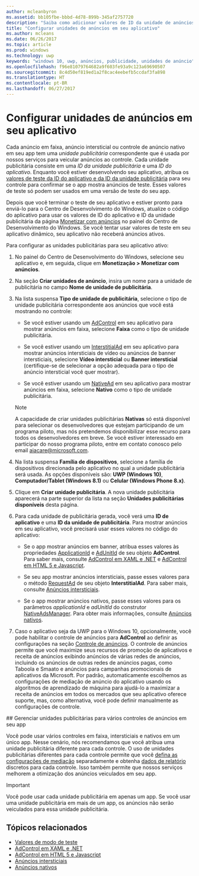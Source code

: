 ```yaml
---
author: mcleanbyron
ms.assetid: bb105fbe-bbbd-4d78-899b-345af2757720
description: "Saiba como adicionar valores de ID da unidade de anúncios e do aplicativo do painel do Centro de Desenvolvimento do Windows ao seu aplicativo antes de enviá-lo para a Loja."
title: "Configurar unidades de anúncios em seu aplicativo"
ms.author: mcleans
ms.date: 06/26/2017
ms.topic: article
ms.prod: windows
ms.technology: uwp
keywords: "windows 10, uwp, anúncios, publicidade, unidades de anúncio"
ms.openlocfilehash: f96e81079764682a9f603fe93a9c123a69690507
ms.sourcegitcommit: 8c4d50ef819ed1a2f8cac4eebefb5ccdaf3fa898
ms.translationtype: HT
ms.contentlocale: pt-BR
ms.lasthandoff: 06/27/2017
---
```

# <a name="set-up-ad-units-in-your-app"></a>Configurar unidades de anúncios em seu aplicativo

Cada anúncio em faixa, anúncio intersticial ou controle de anúncio nativo em seu app tem uma *unidade publicitária* correspondente que é usada por nossos serviços para veicular anúncios ao controle. Cada unidade publicitária consiste em uma *ID da unidade publicitária* e uma *ID do aplicativo*. Enquanto você estiver desenvolvendo seu aplicativo, atribua os [valores de teste da ID do aplicativo e da ID da unidade publicitária](test-mode-values.md) para seu controle para confirmar se o app mostra anúncios de teste. Esses valores de teste só podem ser usados em uma versão de teste do seu app.

Depois que você terminar o teste de seu aplicativo e estiver pronto para enviá-lo para o Centro de Desenvolvimento do Windows, atualize o código do aplicativo para usar os valores de ID do aplicativo e ID da unidade publicitária da página [Monetizar com anúncios](../publish/monetize-with-ads.md) no painel do Centro de Desenvolvimento do Windows. Se você tentar usar valores de teste em seu aplicativo dinâmico, seu aplicativo não receberá anúncios ativos.

Para configurar as unidades publicitárias para seu aplicativo ativo:

1.  No painel do Centro de Desenvolvimento do Windows, selecione seu aplicativo e, em seguida, clique em **Monetização > Monetizar com anúncios**.

2.  Na seção **Criar unidades de anúncio**, insira um nome para a unidade de publicitária no campo **Nome de unidade de publicitária**.

3. Na lista suspensa **Tipo de unidade de publicitária**, selecione o tipo de unidade publicitária correspondente aos anúncios que você está mostrando no controle:

    -   Se você estiver usando um [AdControl](https://msdn.microsoft.com/library/windows/apps/microsoft.advertising.winrt.ui.adcontrol.aspx) em seu aplicativo para mostrar anúncios em faixa, selecione **Faixa** como o tipo de unidade publicitária.

    -   Se você estiver usando um [InterstitialAd](https://msdn.microsoft.com/library/windows/apps/microsoft.advertising.winrt.ui.interstitialad.aspx) em seu aplicativo para mostrar anúncios intersticiais de vídeo ou anúncios de banner intersticiais, selecione **Vídeo intersticial** ou **Banner intersticial** (certifique-se de selecionar a opção adequada para o tipo de anúncio intersticial você quer mostrar).

    -   Se você estiver usando um [NativeAd](https://msdn.microsoft.com/library/windows/apps/microsoft.advertising.winrt.ui.nativead.aspx) em seu aplicativo para mostrar anúncios em faixa, selecione **Nativo** como o tipo de unidade publicitária.
      > [!NOTE]
      > A capacidade de criar unidades publicitárias **Nativas** só está disponível para selecionar os desenvolvedores que estejam participando de um programa piloto, mas nós pretendemos disponibilizar esse recurso para todos os desenvolvedores em breve. Se você estiver interessado em participar do nosso programa piloto, entre em contato conosco pelo email aiacare@microsoft.com.

4.  Na lista suspensa **Família de dispositivos**, selecione a família de dispositivos direcionada pelo aplicativo no qual a unidade publicitária será usada. As opções disponíveis são: **UWP (Windows 10)**, **Computador/Tablet (Windows 8.1)** ou **Celular (Windows Phone 8.x)**.

5.  Clique em **Criar unidade publicitária**. A nova unidade publicitária aparecerá na parte superior da lista na seção **Unidades publicitárias disponíveis** desta página.

6.  Para cada unidade de publicitária gerada, você verá uma **ID de aplicativo** e uma **ID da unidade de publicitária**. Para mostrar anúncios em seu aplicativo, você precisará usar esses valores no código do aplicativo:

    -   Se o app mostrar anúncios em banner, atribua esses valores às propriedades [ApplicationId](https://msdn.microsoft.com/library/windows/apps/microsoft.advertising.winrt.ui.adcontrol.applicationid.aspx) e [AdUnitId](https://msdn.microsoft.com/library/windows/apps/microsoft.advertising.winrt.ui.adcontrol.adunitid.aspx) de seu objeto **AdControl**. Para saber mais, consulte [AdControl em XAML e .NET](adcontrol-in-xaml-and--net.md) e [AdControl em HTML 5 e Javascript](adcontrol-in-html-5-and-javascript.md).

    -   Se seu app mostrar anúncios intersticiais, passe esses valores para o método [RequestAd](https://msdn.microsoft.com/library/windows/apps/microsoft.advertising.winrt.ui.interstitialad.requestad.aspx) de seu objeto **InterstitialAd**. Para saber mais, consulte [Anúncios intersticiais](interstitial-ads.md).

    -   Se o app mostrar anúncios nativos, passe esses valores para os parâmetros *applicationId* e *adUnitId* do construtor [NativeAdsManager](https://msdn.microsoft.com/library/windows/apps/microsoft.advertising.winrt.ui.nativeadsmanager.nativeadsmanager.aspx). Para obter mais informações, consulte [Anúncios nativos](../monetize/native-ads.md).

7. Caso o aplicativo seja da UWP para o Windows 10, opcionalmente, você pode habilitar o controle de anúncios para **AdControl** ao definir as configurações na seção [Controle de anúncios](../publish/monetize-with-ads.md#mediation). O controle de anúncios permite que você maximize seus recursos de promoção de aplicativos e receita de anúncios exibindo anúncios de várias redes de anúncios, incluindo os anúncios de outras redes de anúncios pagas, como Taboola e Smaato e anúncios para campanhas promocionais de aplicativos da Microsoft. Por padrão, automaticamente escolhemos as configurações de mediação de anúncio do aplicativo usando os algoritmos de aprendizado de máquina para ajudá-lo a maximizar a receita de anúncios em todos os mercados que seu aplicativo oferece suporte, mas, como alternativa, você pode definir manualmente as configurações de controle.

<span id="manage" />
## <a name="manage-ad-units-for-multiple-ad-controls-in-your-app"></a>Gerenciar unidades publicitárias para vários controles de anúncios em seu app

Você pode usar vários controles em faixa, intersticiais e nativos em um único app. Nesse cenário, nós recomendamos que você atribua uma unidade publicitária diferente para cada controle. O uso de unidades publicitárias diferentes para cada controle permite que você [defina as configurações de mediação](../publish/monetize-with-ads.md#mediation) separadamente e obtenha [dados de relatório](../publish/advertising-performance-report.md) discretos para cada controle. Isso também permite que nossos serviços melhorem a otimização dos anúncios veiculados em seu app.

> [!IMPORTANT]
> Você pode usar cada unidade publicitária em apenas um app. Se você usar uma unidade publicitária em mais de um app, os anúncios não serão veiculados para essa unidade publicitária.

## <a name="related-topics"></a>Tópicos relacionados

* [Valores de modo de teste](test-mode-values.md)
* [AdControl em XAML e .NET](adcontrol-in-xaml-and--net.md)
* [AdControl em HTML 5 e Javascript](adcontrol-in-html-5-and-javascript.md)
* [Anúncios intersticiais](interstitial-ads.md)
* [Anúncios nativos](../monetize/native-ads.md)


 

 
